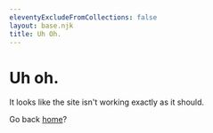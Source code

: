 ```yaml
---
eleventyExcludeFromCollections: false
layout: base.njk
title: Uh Oh.
---
```

# Uh oh.
It looks like the site isn't working exactly as it should.

Go back [home](/)?
